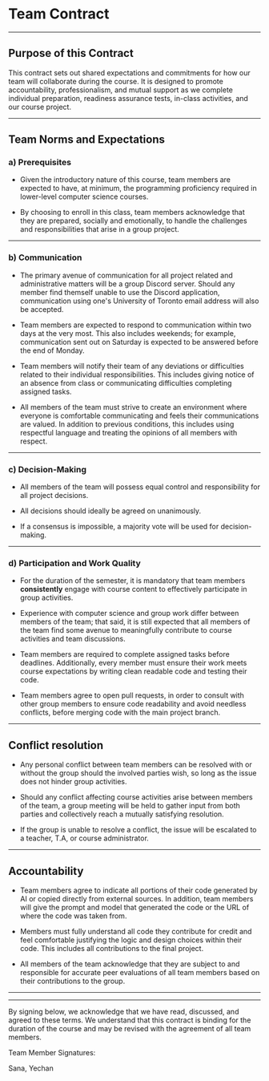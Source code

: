 # Team Contract
___
## Purpose of this Contract

This contract sets out shared expectations and commitments for how our team will collaborate during the course. It is designed to promote accountability, professionalism, and mutual support as we complete individual preparation, readiness assurance tests, in-class activities, and our course project.

---
Team Norms and Expectations
---
### a) Prerequisites

* Given the introductory nature of this course, team members are expected to have, at minimum, the programming proficiency required in lower-level computer science courses.

* By choosing to enroll in this class, team members acknowledge that they are prepared, socially and emotionally, to handle the challenges and responsibilities that arise in a group project.
---
### b) Communication

* The primary avenue of communication for all project related and administrative matters will be a group Discord server. Should any member find themself unable to use the Discord application, communication using one's University of Toronto email address will also be accepted.

* Team members are expected to respond to communication within two days at the very most. This also includes weekends; for example, communication sent out on Saturday is expected to be answered before the end of Monday.

* Team members will notify their team of any deviations or difficulties related to their individual responsibilities. This includes giving notice of an absence from class or communicating difficulties completing assigned tasks.

* All members of the team must strive to create an environment where everyone is comfortable communicating and feels their communications are valued. In addition to previous conditions, this includes using respectful language and treating the opinions of all members with respect.
---
### c) Decision-Making

* All members of the team will possess equal control and responsibility for all project decisions.

* All decisions should ideally be agreed on unanimously.

* If a consensus is impossible, a majority vote will be used for decision-making.
---
### d) Participation and Work Quality

* For the duration of the semester, it is mandatory that team members **consistently** engage with course content to effectively participate in group activities.

* Experience with computer science and group work differ between members of the team; that said, it is still expected that all members of the team find some avenue to meaningfully contribute to course activities and team discussions.

* Team members are required to complete assigned tasks before deadlines. Additionally, every member must ensure their work meets course expectations by writing clean readable code and testing their code.

* Team members agree to open pull requests, in order to consult with other group members to ensure code readability and avoid needless conflicts, before merging code with the main project branch.
---
## Conflict resolution

* Any personal conflict between team members can be resolved with or without the group should the involved parties wish, so long as the issue does not hinder group activities.

* Should any conflict affecting course activities arise between members of the team, a group meeting will be held to gather input from both parties and collectively reach a mutually satisfying resolution.

* If the group is unable to resolve a conflict, the issue will be escalated to a teacher, T.A, or course administrator.
---

## Accountability

* Team members agree to indicate all portions of their code generated by AI or copied directly from external sources. In addition, team members will give the prompt and model that generated the code or the URL of where the code was taken from.

* Members must fully understand all code they contribute for credit and feel comfortable justifying the logic and design choices within their code. This includes all contributions to the final project.

* All members of the team acknowledge that they are subject to and responsible for accurate peer evaluations of all team members based on their contributions to the group.
---

---

By signing below, we acknowledge that we have read, discussed, and agreed to these terms. We understand that this contract is binding for the duration of the course and may be revised with the agreement of all team members.

Team Member Signatures:

Sana, Yechan
